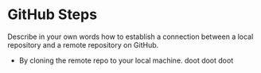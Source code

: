# GitHub Steps

Describe in your own words how to establish a connection between a local repository and a remote repository on GitHub.
- By cloning the remote repo to your local machine. doot doot doot